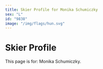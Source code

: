 ```yaml
---
title: Skier Profile for Monika Schumiczky
sex: "L"
id: "9838"
image: "/img/flags/hun.svg" 
---
```


# Skier Profile

This page is for: Monika Schumiczky.
    